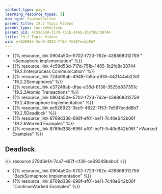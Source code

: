 ```yaml
---
content_type: page
learning_resource_types: []
ocw_type: CourseSection
parent_title: 19.2 Topic Videos
parent_type: CourseSection
parent_uid: 4c59d53d-717d-751b-1465-1b2fd8c38744
title: 19.2 Topic Videos
uid: ee526923-3ec9-4922-7f53-7e587ecdd8b7
---
```


*   {{% resource_link 0904a50e-5702-f723-762e-438868012759 "\<Semaphore Implementation" %}}
*   {{% resource_link 4c59d53d-717d-751b-1465-1b2fd8c38744 "19.2.1Interprocess Communication" %}}
*   {{% resource_link 724b09ab-4948-7a9a-a935-442144ab22d1 "19.2.2Semaphores" %}}
*   {{% resource_link e37248ab-dfae-e36d-6158-3525d837351c "19.2.3Atomic Transactions" %}}
*   {{% resource_link 0904a50e-5702-f723-762e-438868012759 "19.2.4Semaphore Implementation" %}}
*   {{% resource_link ee526923-3ec9-4922-7f53-7e587ecdd8b7 "19.2.5Deadlock" %}}
*   {{% resource_link 8769d338-698f-af01-be11-7c40e642b06f "19.2.6Worked Examples" %}}
*   {{% resource_link 8769d338-698f-af01-be11-7c40e642b06f "\>Worked Examples" %}}

Deadlock
--------

{{< resource 279d6e14-7ca7-e97f-cf36-ce69249babc4 >}}

*   {{% resource_link 0904a50e-5702-f723-762e-438868012759 "BackSemaphore Implementation" %}}
*   {{% resource_link 8769d338-698f-af01-be11-7c40e642b06f "ContinueWorked Examples" %}}